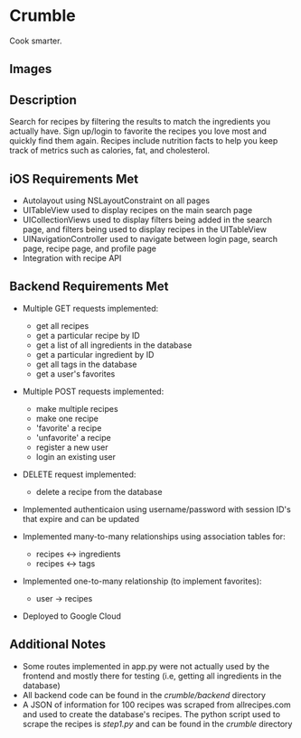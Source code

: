 # Crumble
Cook smarter.

## Images

## Description
Search for recipes by filtering the results to match the ingredients you actually have. Sign up/login to favorite the recipes you love most and quickly find them again. Recipes include nutrition facts to help you keep track of metrics such as calories, fat, and cholesterol.

## iOS Requirements Met
- Autolayout using NSLayoutConstraint on all pages
- UITableView used to display recipes on the main search page
- UICollectionViews used to display filters being added in the search page, and filters being used to display recipes in the UITableView
- UINavigationController used to navigate between login page, search page, recipe page, and profile page
- Integration with recipe API

## Backend Requirements Met
- Multiple GET requests implemented:
  - get all recipes
  - get a particular recipe by ID
  - get a list of all ingredients in the database
  - get a particular ingredient by ID
  - get all tags in the database
  - get a user's favorites
  
- Multiple POST requests implemented:
  - make multiple recipes
  - make one recipe
  - 'favorite' a recipe
  - 'unfavorite' a recipe
  - register a new user
  - login an existing user
 
- DELETE request implemented:
  - delete a recipe from the database
  
- Implemented authenticaion using username/password with session ID's that expire and can be updated
- Implemented many-to-many relationships using association tables for:
  - recipes <-> ingredients
  - recipes <-> tags
  
- Implemented one-to-many relationship (to implement favorites):
  - user -> recipes

- Deployed to Google Cloud

## Additional Notes
- Some routes implemented in app.py were not actually used by the frontend and mostly there for testing (i.e, getting all ingredients in the database)
- All backend code can be found in the _crumble/backend_ directory
- A JSON of information for 100 recipes was scraped from allrecipes.com and used to create the database's recipes. The python script used to scrape the recipes is _step1.py_ and can be found in the _crumble_ directory
